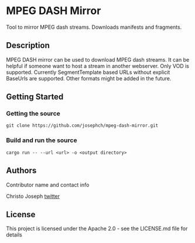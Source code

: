# MPEG DASH Mirror

Tool to mirror MPEG dash streams. Downloads manifests and fragments.

## Description

MPEG DASH mirror can be used to download MPEG dash streams. It can be helpful if someone want to host a stream in another webserver. 
Only VOD is supported.
Currently SegmentTemplate based URLs without explicit BaseUrls are supported. Other formats might be added in the future.

## Getting Started

### Getting the source
```
git clone https://github.com/josephch/mpeg-dash-mirror.git
```
### Build and run the source

```
cargo run -- --url <url> -o <output directory>
```

## Authors

Contributor name and contact info

Christo Joseph
[twitter](https://x.com/christojoseph)

## License

This project is licensed under the Apache 2.0 - see the LICENSE.md file for details
